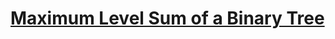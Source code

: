 # [Maximum Level Sum of a Binary Tree](https://leetcode.com/problems/maximum-level-sum-of-a-binary-tree/description)
